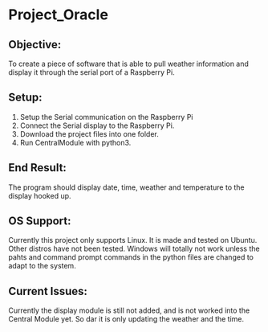 # Project_Oracle
## Objective: 
To create a piece of software that is able to pull weather information and display it through the serial port of a Raspberry Pi. 

## Setup: 
  1. Setup the Serial communication on the Raspberry Pi
  2. Connect the Serial display to the Raspberry Pi. 
  3. Download the project files into one folder. 
  4. Run CentralModule with python3. 
 
 ## End Result: 
 The program should display date, time, weather and temperature to the display hooked up. 
 
 ## OS Support: 
 Currently this project only supports Linux. It is made and tested on Ubuntu. Other distros have not been tested. Windows will totally not work unless the pahts and command prompt commands in the python files are changed to adapt to the system. 

 ## Current Issues:
 Currently the display module is still not added, and is not worked into the Central Module yet. So dar it is only updating the weather and the time. 
